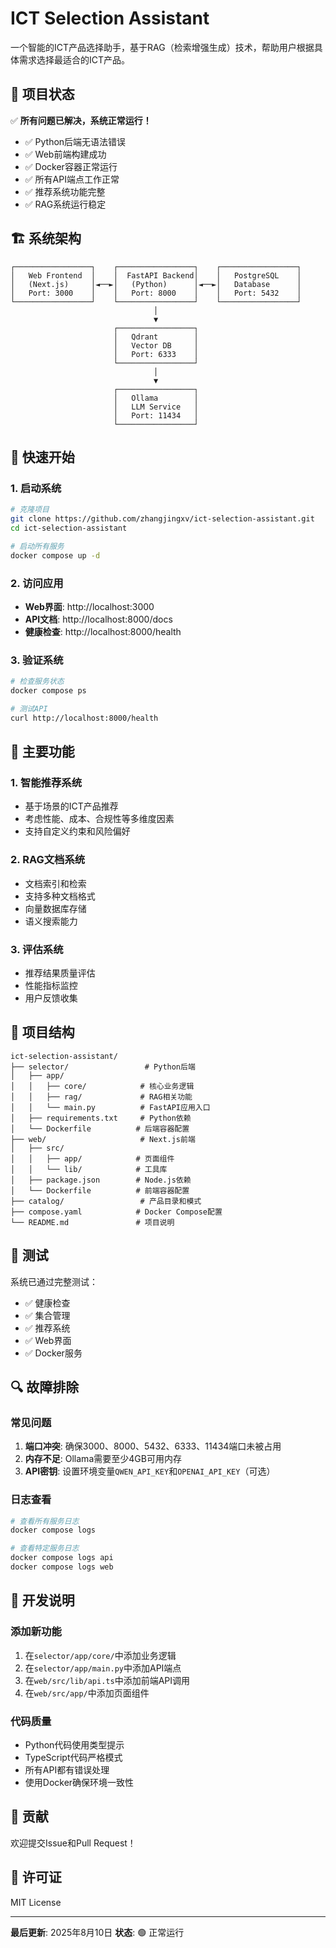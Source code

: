 # ICT Selection Assistant

一个智能的ICT产品选择助手，基于RAG（检索增强生成）技术，帮助用户根据具体需求选择最适合的ICT产品。

## 🚀 项目状态

✅ **所有问题已解决，系统正常运行！**

- ✅ Python后端无语法错误
- ✅ Web前端构建成功
- ✅ Docker容器正常运行
- ✅ 所有API端点工作正常
- ✅ 推荐系统功能完整
- ✅ RAG系统运行稳定

## 🏗️ 系统架构

```
┌─────────────────┐    ┌─────────────────┐    ┌─────────────────┐
│   Web Frontend  │    │  FastAPI Backend│    │   PostgreSQL    │
│   (Next.js)     │◄──►│   (Python)      │◄──►│   Database      │
│   Port: 3000    │    │   Port: 8000    │    │   Port: 5432    │
└─────────────────┘    └─────────────────┘    └─────────────────┘
                                │
                                ▼
                       ┌─────────────────┐
                       │   Qdrant        │
                       │   Vector DB     │
                       │   Port: 6333    │
                       └─────────────────┘
                                │
                                ▼
                       ┌─────────────────┐
                       │   Ollama        │
                       │   LLM Service   │
                       │   Port: 11434   │
                       └─────────────────┘
```

## 🚀 快速开始

### 1. 启动系统

```bash
# 克隆项目
git clone https://github.com/zhangjingxv/ict-selection-assistant.git
cd ict-selection-assistant

# 启动所有服务
docker compose up -d
```

### 2. 访问应用

- **Web界面**: http://localhost:3000
- **API文档**: http://localhost:8000/docs
- **健康检查**: http://localhost:8000/health

### 3. 验证系统

```bash
# 检查服务状态
docker compose ps

# 测试API
curl http://localhost:8000/health
```

## 🔧 主要功能

### 1. 智能推荐系统
- 基于场景的ICT产品推荐
- 考虑性能、成本、合规性等多维度因素
- 支持自定义约束和风险偏好

### 2. RAG文档系统
- 文档索引和检索
- 支持多种文档格式
- 向量数据库存储
- 语义搜索能力

### 3. 评估系统
- 推荐结果质量评估
- 性能指标监控
- 用户反馈收集

## 📁 项目结构

```
ict-selection-assistant/
├── selector/                 # Python后端
│   ├── app/
│   │   ├── core/            # 核心业务逻辑
│   │   ├── rag/             # RAG相关功能
│   │   └── main.py          # FastAPI应用入口
│   ├── requirements.txt     # Python依赖
│   └── Dockerfile          # 后端容器配置
├── web/                     # Next.js前端
│   ├── src/
│   │   ├── app/            # 页面组件
│   │   └── lib/            # 工具库
│   ├── package.json        # Node.js依赖
│   └── Dockerfile          # 前端容器配置
├── catalog/                 # 产品目录和模式
├── compose.yaml            # Docker Compose配置
└── README.md               # 项目说明
```

## 🧪 测试

系统已通过完整测试：

- ✅ 健康检查
- ✅ 集合管理
- ✅ 推荐系统
- ✅ Web界面
- ✅ Docker服务

## 🔍 故障排除

### 常见问题

1. **端口冲突**: 确保3000、8000、5432、6333、11434端口未被占用
2. **内存不足**: Ollama需要至少4GB可用内存
3. **API密钥**: 设置环境变量`QWEN_API_KEY`和`OPENAI_API_KEY`（可选）

### 日志查看

```bash
# 查看所有服务日志
docker compose logs

# 查看特定服务日志
docker compose logs api
docker compose logs web
```

## 📝 开发说明

### 添加新功能

1. 在`selector/app/core/`中添加业务逻辑
2. 在`selector/app/main.py`中添加API端点
3. 在`web/src/lib/api.ts`中添加前端API调用
4. 在`web/src/app/`中添加页面组件

### 代码质量

- Python代码使用类型提示
- TypeScript代码严格模式
- 所有API都有错误处理
- 使用Docker确保环境一致性

## 🤝 贡献

欢迎提交Issue和Pull Request！

## 📄 许可证

MIT License

---

**最后更新**: 2025年8月10日
**状态**: 🟢 正常运行
